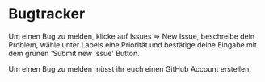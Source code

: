 # Bugtracker
Um einen Bug zu melden, klicke auf Issues => New Issue, beschreibe dein Problem, wähle unter Labels eine Priorität und bestätige deine Eingabe mit dem grünen 'Submit new Issue' Button.

Um einen Bug zu melden müsst ihr euch einen GitHub Account erstellen.
